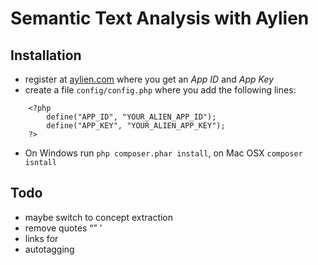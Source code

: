 # Semantic Text Analysis with Aylien

## Installation

- register at [aylien.com](http://aylien.com/) where you get an *App ID* and *App Key*
- create a file ``config/config.php`` where you add the following lines:

```
    <?php
        define("APP_ID", "YOUR_ALIEN_APP_ID");
        define("APP_KEY", "YOUR_ALIEN_APP_KEY");
    ?>
```

- On Windows run ``php composer.phar install``, on Mac OSX ``composer isntall``

## Todo

- maybe switch to concept extraction
- remove quotes “” ’
- links for 
- autotagging
